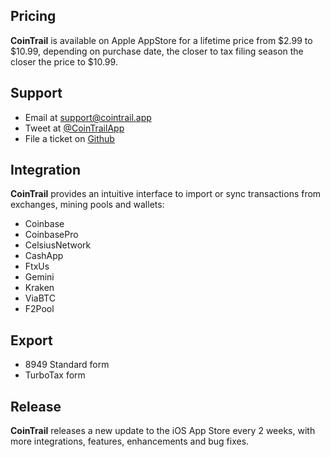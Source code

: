 ## Pricing

**CoinTrail** is available on Apple AppStore for a lifetime price from $2.99 to $10.99, depending on purchase date, the closer to tax filing season the closer the price to $10.99.

## Support

- Email at [support@cointrail.app](mailto:support@cointrail.app)
- Tweet at [@CoinTrailApp](http://twitter.com/CoinTrailApp)
- File a ticket on [Github](https://github.com/CoinTrailApp/TaxCalculator)

## Integration

**CoinTrail** provides an intuitive interface to import or sync transactions from exchanges, mining pools and wallets:

- Coinbase
- CoinbasePro
- CelsiusNetwork
- CashApp
- FtxUs
- Gemini
- Kraken
- ViaBTC
- F2Pool

## Export

- 8949 Standard form
- TurboTax form

## Release

**CoinTrail** releases a new update to the iOS App Store every 2 weeks, with more integrations, features, enhancements and bug fixes.

